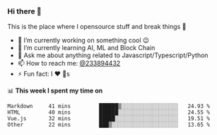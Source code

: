 ### Hi there 👋

<!--
**a233894432/a233894432** is a ✨ _special_ ✨ repository because its `README.md` (this file) appears on your GitHub profile.

Here are some ideas to get you started:

- 🔭 I’m currently working on ...
- 🌱 I’m currently learning ...
- 👯 I’m looking to collaborate on ...
- 🤔 I’m looking for help with ...
- 💬 Ask me about ...
- 📫 How to reach me: ...
- 😄 Pronouns: ...
- ⚡ Fun fact: ...
-->
 
 
This is the place where I opensource stuff and break things :rofl:

- 🔭 I’m currently working on something cool :wink:
- 🌱 I’m currently learning AI, ML and Block Chain
- 💬 Ask me about anything related to Javascript/Typescript/Python
- 📫 How to reach me: [@233894432](https://twitter.com/233894432)
- ⚡ Fun fact: I :heart: :dog:s

📊 **This week I spent my time on**
<!--START_SECTION:waka-->

```text
Markdown     41 mins         ██████▒░░░░░░░░░░░░░░░░░░   24.93 %
HTML         40 mins         ██████░░░░░░░░░░░░░░░░░░░   24.55 %
Vue.js       32 mins         █████░░░░░░░░░░░░░░░░░░░░   19.51 %
Other        22 mins         ███▒░░░░░░░░░░░░░░░░░░░░░   13.65 %
```

<!--END_SECTION:waka-->
